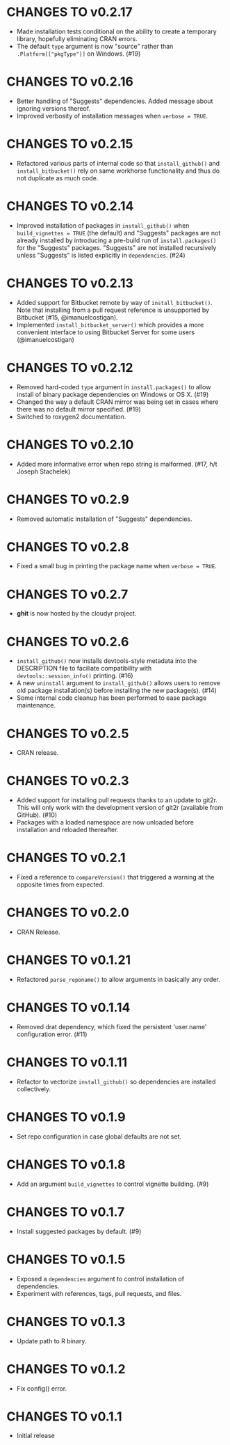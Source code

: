 # CHANGES TO v0.2.17

* Made installation tests conditional on the ability to create a temporary library, hopefully eliminating CRAN errors.
* The default `type` argument is now "source" rather than `.Platform[["pkgType"]]` on Windows. (#19)

# CHANGES TO v0.2.16

* Better handling of "Suggests" dependencies. Added message about ignoring versions thereof.
* Improved verbosity of installation messages when `verbose = TRUE`.

# CHANGES TO v0.2.15

* Refactored various parts of internal code so that `install_github()` and `install_bitbucket()` rely on same workhorse functionality and thus do not duplicate as much code.

# CHANGES TO v0.2.14

* Improved installation of packages in `install_github()` when `build_vignettes = TRUE` (the default) and "Suggests" packages are not already installed by introducing a pre-build run of `install.packages()` for the "Suggests" packages. "Suggests" are not installed recursively unless "Suggests" is listed explicitly in `dependencies`. (#24)

# CHANGES TO v0.2.13

* Added support for Bitbucket remote by way of `install_bitbucket()`. Note that installing from a pull request reference is unsupported by Bitbucket (#15, @imanuelcostigan).
* Implemented `install_bitbucket_server()` which provides a more convenient interface to using Bitbucket Server for some users (@imanuelcostigan)

# CHANGES TO v0.2.12

 * Removed hard-coded `type` argument in `install.packages()` to allow install of binary package dependencies on Windows or OS X. (#19)
 * Changed the way a default CRAN mirror was being set in cases where there was no default mirror specified. (#19)
 * Switched to roxygen2 documentation.

# CHANGES TO v0.2.10

 * Added more informative error when repo string is malformed. (#17, h/t Joseph Stachelek)

# CHANGES TO v0.2.9

 * Removed automatic installation of "Suggests" dependencies.

# CHANGES TO v0.2.8

 * Fixed a small bug in printing the package name when `verbose = TRUE`.

# CHANGES TO v0.2.7 

 * **ghit** is now hosted by the cloudyr project.

# CHANGES TO v0.2.6 

 * `install_github()` now installs devtools-style metadata into the DESCRIPTION file to faciliate compatibility with `devtools::session_info()` printing. (#16)
 * A new `uninstall` argument to `install_github()` allows users to remove old package installation(s) before installing the new package(s). (#14)
 * Some internal code cleanup has been performed to ease package maintenance.

# CHANGES TO v0.2.5 

 * CRAN release.

# CHANGES TO v0.2.3 

 * Added support for installing pull requests thanks to an update to git2r. This will only work with the development version of git2r (available from GitHub). (#10)
 * Packages with a loaded namespace are now unloaded before installation and reloaded thereafter.

# CHANGES TO v0.2.1 

 * Fixed a reference to `compareVersion()` that triggered a warning at the opposite times from expected.

# CHANGES TO v0.2.0 

 * CRAN Release.

# CHANGES TO v0.1.21 

 * Refactored `parse_reponame()` to allow arguments in basically any order.

# CHANGES TO v0.1.14 

 * Removed drat dependency, which fixed the persistent 'user.name' configuration error. (#11)

# CHANGES TO v0.1.11 

 * Refactor to vectorize `install_github()` so dependencies are installed collectively.

# CHANGES TO v0.1.9 

 * Set repo configuration in case global defaults are not set.

# CHANGES TO v0.1.8 

 * Add an argument `build_vignettes` to control vignette building. (#9)

# CHANGES TO v0.1.7 

 * Install suggested packages by default. (#9)

# CHANGES TO v0.1.5 

 * Exposed a `dependencies` argument to control installation of dependencies.
 * Experiment with references, tags, pull requests, and files.

# CHANGES TO v0.1.3 

 * Update path to R binary.

# CHANGES TO v0.1.2 

 * Fix config() error.

# CHANGES TO v0.1.1 

 * Initial release
